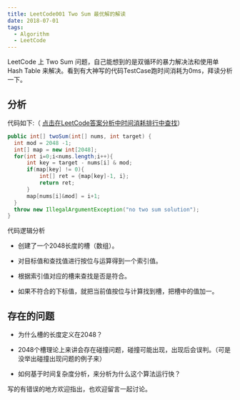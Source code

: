```yaml
---
title: LeetCode001 Two Sum 最优解的解读
date: 2018-07-01
tags:
  - Algorithm
  - LeetCode
---
```


LeetCode 上 Two Sum 问题，自己能想到的是双循环的暴力解决法和使用单 Hash Table 来解决。看到有大神写的代码TestCase跑时间消耗为0ms，拜读分析一下。

## 分析

代码如下:（ [点击在LeetCode答案分析中时间消耗排行中查找](https://leetcode.com/problems/two-sum/)）

```java
public int[] twoSum(int[] nums, int target) {
  int mod = 2048 -1;
  int[] map = new int[2048];
  for(int i=0;i<nums.length;i++){
      int key = target - nums[i] & mod;
      if(map[key] != 0){
          int[] ret = {map[key]-1, i};
          return ret;
      }
      map[nums[i]&mod] = i+1;
  }
  throw new IllegalArgumentException("no two sum solution");
}
```

代码逻辑分析

- 创建了一个2048长度的槽（数组）。

- 对目标值和查找值进行按位与运算得到一个索引值。

- 根据索引值对应的槽来查找是否是符合。

- 如果不符合的下标值，就把当前值按位与计算找到槽，把槽中的值加一。

## 存在的问题

- 为什么槽的长度定义在2048？

- 2048个槽理论上来讲会存在碰撞问题，碰撞可能出现，出现后会误判。（可是没举出碰撞出现问题的例子来）

- 如何基于时间复杂度分析，来分析为什么这个算法运行快？

写的有错误的地方欢迎指出，也欢迎留言一起讨论。
